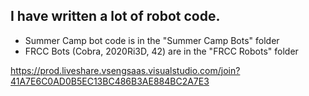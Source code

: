 ## I have written a lot of robot code.
 - Summer Camp bot code is in the "Summer Camp Bots" folder
 - FRCC Bots (Cobra, 2020Ri3D, 42) are in the "FRCC Robots" folder

 https://prod.liveshare.vsengsaas.visualstudio.com/join?41A7E6C0AD0B5EC13BC486B3AE884BC2A7E3